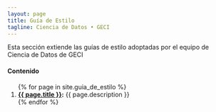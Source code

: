 ```yaml
---
layout: page
title: Guía de Estilo
tagline: Ciencia de Datos • GECI
---
```


Esta sección extiende las guías de estilo adoptadas por el equipo de Ciencia de Datos de GECI

#### Contenido

<ol>
  {% for page in site.guia_de_estilo %}
    <li>
      <b><a href="{{ page.url }}">{{ page.title }}</a>:</b>
      {{ page.description }}
    </li>
  {% endfor %}
</ol>
